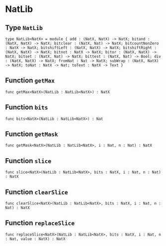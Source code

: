 # NatLib

## Type `NatLib`
``` motoko no-repl
type NatLib<NatX> = module { add : (NatX, NatX) -> NatX; bitand : (NatX, NatX) -> NatX; bitclear : (NatX, Nat) -> NatX; bitcountNonZero : NatX -> NatX; bitshiftLeft : (NatX, NatX) -> NatX; bitshiftRight : (NatX, NatX) -> NatX; bitnot : NatX -> NatX; bitor : (NatX, NatX) -> NatX; bitset : (NatX, Nat) -> NatX; bittest : (NatX, Nat) -> Bool; div : (NatX, NatX) -> NatX; fromNat : Nat -> NatX; subWrap : (NatX, NatX) -> NatX; toNat : NatX -> Nat; toText : NatX -> Text }
```


## Function `getMax`
``` motoko no-repl
func getMax<NatX>(NatLib : NatLib<NatX>) : NatX
```


## Function `bits`
``` motoko no-repl
func bits<NatX>(NatLib : NatLib<NatX>) : Nat
```


## Function `getMask`
``` motoko no-repl
func getMask<NatX>(NatLib : NatLib<NatX>, i : Nat, n : Nat) : NatX
```


## Function `slice`
``` motoko no-repl
func slice<NatX>(NatLib : NatLib<NatX>, bits : NatX, i : Nat, n : Nat) : NatX
```


## Function `clearSlice`
``` motoko no-repl
func clearSlice<NatX>(NatLib : NatLib<NatX>, bits : NatX, i : Nat, n : Nat) : NatX
```


## Function `replaceSlice`
``` motoko no-repl
func replaceSlice<NatX>(NatLib : NatLib<NatX>, bits : NatX, i : Nat, n : Nat, value : NatX) : NatX
```

